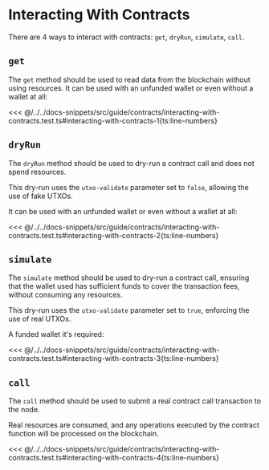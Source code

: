 # Interacting With Contracts

There are 4 ways to interact with contracts: `get`, `dryRun`, `simulate`, `call`.

## `get`

The `get` method should be used to read data from the blockchain without using resources. It can be used with an unfunded wallet or even without a wallet at all:

<<< @/../../docs-snippets/src/guide/contracts/interacting-with-contracts.test.ts#interacting-with-contracts-1{ts:line-numbers}

## `dryRun`

The `dryRun` method should be used to dry-run a contract call and does not spend resources.

This dry-run uses the `utxo-validate` parameter set to `false`, allowing the use of fake UTXOs.

It can be used with an unfunded wallet or even without a wallet at all:

<<< @/../../docs-snippets/src/guide/contracts/interacting-with-contracts.test.ts#interacting-with-contracts-2{ts:line-numbers}

## `simulate`

The `simulate` method should be used to dry-run a contract call, ensuring that the wallet used has sufficient funds to cover the transaction fees, without consuming any resources.

This dry-run uses the `utxo-validate` parameter set to `true`, enforcing the use of real UTXOs.

A funded wallet it's required:

<<< @/../../docs-snippets/src/guide/contracts/interacting-with-contracts.test.ts#interacting-with-contracts-3{ts:line-numbers}

## `call`

The `call` method should be used to submit a real contract call transaction to the node.

Real resources are consumed, and any operations executed by the contract function will be processed on the blockchain.

<<< @/../../docs-snippets/src/guide/contracts/interacting-with-contracts.test.ts#interacting-with-contracts-4{ts:line-numbers}
